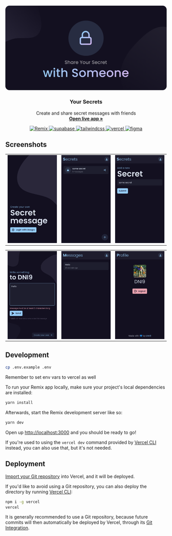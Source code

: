 ![screenshot](public/your-secrets-banner.png)

<div align="center">
  <h3 align="center">Your Secrets</h3>

  <p align="center">
    Create and share secret messages with friends
    <br />
    <a href="https://your-secrets.vercel.app"><strong>Open live app »</strong></a>
  </p>
	<a href="https://your-secrets.vercel.app">
		<div align="center">
			<img src="https://custom-icon-badges.herokuapp.com/badge/-Remix-blue?style=for-the-badge&logoColor=black&logo=remix-icon" alt="Remix" />
			<img src="https://img.shields.io/badge/Supabase-3ECF8E?style=for-the-badge&logo=supabase&logoColor=white" alt="supabase" />
			<img src="https://img.shields.io/badge/tailwindcss-%2338B2AC.svg?style=for-the-badge&logo=tailwind-css&logoColor=white" alt="tailwindcss" />
			<img src="https://img.shields.io/badge/vercel-%23000000.svg?style=for-the-badge&logo=vercel&logoColor=white" alt="vercel" />
		<img src="https://img.shields.io/badge/figma-%23F24E1E.svg?style=for-the-badge&logo=figma&logoColor=white" alt="figma" />
		</div>
	</a>
</div>

## Screenshots

|                        |                       |                             |
| :--------------------: | :-------------------: | :-------------------------: |
| ![](.assets/login.png) | ![](.assets/home.png) | ![](.assets/new_secret.png) |

|                              |                                |                               |
| :--------------------------: | :----------------------------: | :---------------------------: |
| ![](.assets/new_message.png) | ![](.assets/messages_page.png) | ![](.assets/profile_page.png) |

## Development

```sh
cp .env.example .env
```

Remember to set env vars to vercel as well

To run your Remix app locally, make sure your project's local dependencies are installed:

```sh
yarn install
```

Afterwards, start the Remix development server like so:

```sh
yarn dev
```

Open up [http://localhost:3000](http://localhost:3000) and you should be ready to go!

If you're used to using the `vercel dev` command provided by [Vercel CLI](https://vercel.com/cli) instead, you can also use that, but it's not needed.

## Deployment

[Import your Git repository](https://vercel.com/new) into Vercel, and it will be deployed.

If you'd like to avoid using a Git repository, you can also deploy the directory by running [Vercel CLI](https://vercel.com/cli):

```sh
npm i -g vercel
vercel
```

It is generally recommended to use a Git repository, because future commits will then automatically be deployed by Vercel, through its [Git Integration](https://vercel.com/docs/concepts/git).
